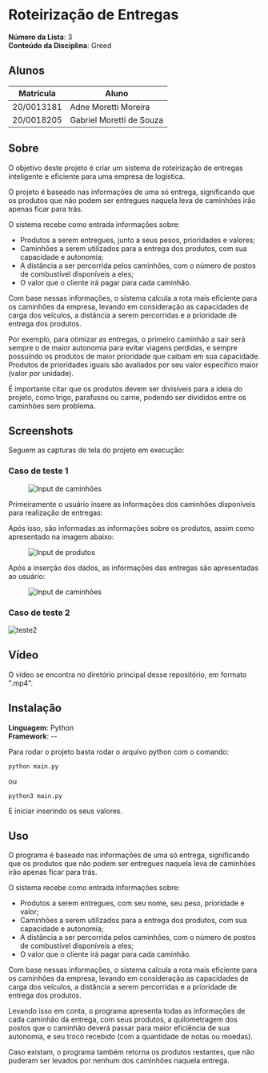 # Roteirização de Entregas

**Número da Lista**: 3<br>
**Conteúdo da Disciplina**: Greed<br>

## Alunos
|Matrícula | Aluno |
| -- | -- |
| 20/0013181  |  Adne Moretti Moreira |
| 20/0018205  |  Gabriel Moretti de Souza |

## Sobre
O objetivo deste projeto é criar um sistema de roteirização de entregas inteligente e eficiente para uma empresa de logística.

O projeto é baseado nas informações de uma só entrega, significando que os produtos que não podem ser entregues naquela leva de caminhões irão apenas ficar para trás.

O sistema recebe como entrada informações sobre:
- Produtos a serem entregues, junto a seus pesos, prioridades e valores;
- Caminhões a serem utilizados para a entrega dos produtos, com sua capacidade e autonomia;
- A distância a ser percorrida pelos caminhões, com o número de postos de combustível disponíveis a eles;
- O valor que o cliente irá pagar para cada caminhão.

Com base nessas informações, o sistema calcula a rota mais eficiente para os caminhões da empresa, levando em consideração as capacidades de carga dos veículos, a distância a serem percorridas e a prioridade de entrega dos produtos.

Por exemplo, para otimizar as entregas, o primeiro caminhão a sair será sempre o de maior autonomia para evitar viagens perdidas, e sempre possuindo os produtos de maior prioridade que caibam em sua capacidade. Produtos de prioridades iguais são avaliados por seu valor específico maior (valor por unidade).

É importante citar que os produtos devem ser divisíveis para a ideia do projeto, como trigo, parafusos ou carne, podendo ser divididos entre os caminhões sem problema. 

## Screenshots
Seguem as capturas de tela do projeto em execução: 
### Caso de teste 1
  <figure>
    <img src="https://github.com/projeto-de-algoritmos/Greed_Roteirizacao_de_Entregas/assets/64036847/36b86f6f-9be9-499c-8862-8e6a3c78a73c" alt="Input de caminhões">
  </figure>
  
Primeiramente o usuário insere as informações dos caminhões disponíveis para realização de entregas: 

Após isso, são informadas as informações sobre os produtos, assim como apresentado na imagem abaixo: 
  
 <figure>
    <img src="https://github.com/projeto-de-algoritmos/Greed_Roteirizacao_de_Entregas/assets/64036847/2d5483e5-fa35-4d5f-ac22-c9c40d243b36" alt="Input de produtos">
  </figure>

Após a inserção dos dados, as informações das entregas são apresentadas ao usuário: 

 <figure>
    <img src="https://github.com/projeto-de-algoritmos/Greed_Roteirizacao_de_Entregas/assets/64036847/0398cf19-79c9-4365-a7d8-2fd5f0adcf97" alt="Input de caminhões">
  </figure>
   
### Caso de teste 2

![teste2](https://github.com/projeto-de-algoritmos/Greed_Roteirizacao_de_Entregas/assets/64036847/932d0025-3b0f-4dbe-894b-6682a01d8d0e)

## Vídeo

O vídeo se encontra no diretório principal desse repositório, em formato ".mp4".

## Instalação 
**Linguagem**: Python<br>
**Framework**: --<br>

Para rodar o projeto basta rodar o arquivo python com o comando: 

```python main.py```

ou

```python3 main.py```

E iniciar inserindo os seus valores. 

## Uso
O programa é baseado nas informações de uma só entrega, significando que os produtos que não podem ser entregues naquela leva de caminhões irão apenas ficar para trás.

O sistema recebe como entrada informações sobre:
- Produtos a serem entregues, com seu nome, seu peso, prioridade e valor;
- Caminhões a serem utilizados para a entrega dos produtos, com sua capacidade e autonomia;
- A distância a ser percorrida pelos caminhões, com o número de postos de combustível disponíveis a eles;
- O valor que o cliente irá pagar para cada caminhão.

Com base nessas informações, o sistema calcula a rota mais eficiente para os caminhões da empresa, levando em consideração as capacidades de carga dos veículos, a distância a serem percorridas e a prioridade de entrega dos produtos.

Levando isso em conta, o programa apresenta todas as informações de cada caminhão da entrega, com seus produtos, a quilometragem dos postos que o caminhão deverá passar para maior eficiência de sua autonomia, e seu troco recebido (com a quantidade de notas ou moedas).

Caso existam, o programa também retorna os produtos restantes, que não puderam ser levados por nenhum dos caminhões naquela entrega.
